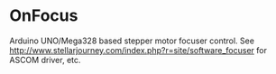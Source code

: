 # OnFocus
Arduino UNO/Mega328 based stepper motor focuser control.
See http://www.stellarjourney.com/index.php?r=site/software_focuser for ASCOM driver, etc.
